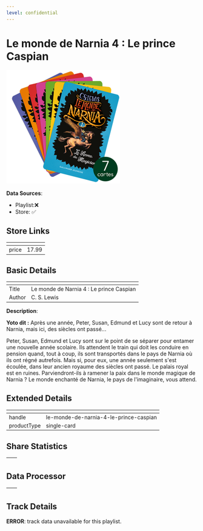 ```yaml
---
level: confidential
---
```

# Le monde de Narnia 4 : Le prince Caspian

![card_[7XISR].png](../../img/cards/card_[7XISR].png)

**Data Sources**: 

- Playlist:❌
- Store: ✅


## Store Links

| <!-- --> | <!-- --> |
| - | - |
| price | 17.99 |


## Basic Details

| <!-- --> | <!-- --> |
| - | - |
| Title | Le monde de Narnia 4 : Le prince Caspian |
| Author | C. S. Lewis |

**Description**:

**Yoto dit :** Après une année, Peter, Susan, Edmund et Lucy sont de retour à Narnia, mais ici, des siècles ont passé...

Peter, Susan, Edmund et Lucy sont sur le point de se séparer pour entamer une nouvelle année scolaire. Ils attendent le train qui doit les conduire en pension quand, tout à coup, ils sont transportés dans le pays de Narnia où ils ont régné autrefois. Mais si, pour eux, une année seulement s'est écoulée, dans leur ancien royaume des siècles ont passé. Le palais royal est en ruines. Parviendront-ils à ramener la paix dans le monde magique de Narnia ? Le monde enchanté de Narnia, le pays de l'imaginaire, vous attend.


## Extended Details

| <!-- --> | <!-- --> |
| - | - |
| handle | le-monde-de-narnia-4-le-prince-caspian |
| productType | single-card |


## Share Statistics

| <!-- --> | <!-- --> |
| - | - |


## Data Processor

| <!-- --> | <!-- --> |
| - | - |


## Track Details

**ERROR**: track data unavailable for this playlist.
